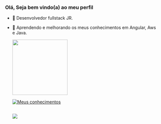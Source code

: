 ### Olá, Seja bem vindo(a) ao meu perfil

- 🔭 Desenvolvedor fullstack JR.
- 🌱 Aprendendo e melhorando os meus conhecimentos em Angular, Aws e Java.

  <div>
    <img height="180em" src="https://github-readme-stats.vercel.app/api/top-langs/?username=OliverBR1&layout=compact&langs_count=16&theme=tokyonight"/>
  </div>
  
  [![Meus conhecimentos](https://skillicons.dev/icons?=angular,aws,css,docker,eclipse,html,idea,java,js,jenkins,mongodb,mysql,spring,ts,vscode&perline=5)](https://skillicons.dev)
    

  ##
  <div>
    <a href="https://www.linkedin.com/in/bruno-oliveira-ab03461a4/" target="_blanck"> <img src="https://img.shields.io/badge/LinkedIn-0077B5?style=for-the-badge&logo=linkedin&logoColor=white" target="_blank"></a>
  </div>
